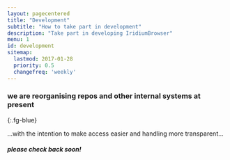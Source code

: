 ```yaml
---
layout: pagecentered
title: "Development"
subtitle: "How to take part in development"
description: "Take part in developing IridiumBrowser"
menu: 1
id: development
sitemap:
  lastmod: 2017-01-28
  priority: 0.5
  changefreq: 'weekly'
---
```


<span class="fa fa-user-md" style="font-size:9em; color:#4499D4;"></span>

### we are reorganising repos and other internal systems at present #
{:.fg-blue}
	  
...with the intention to make access easier and handling more transparent...
	 
##### please check back soon! #
